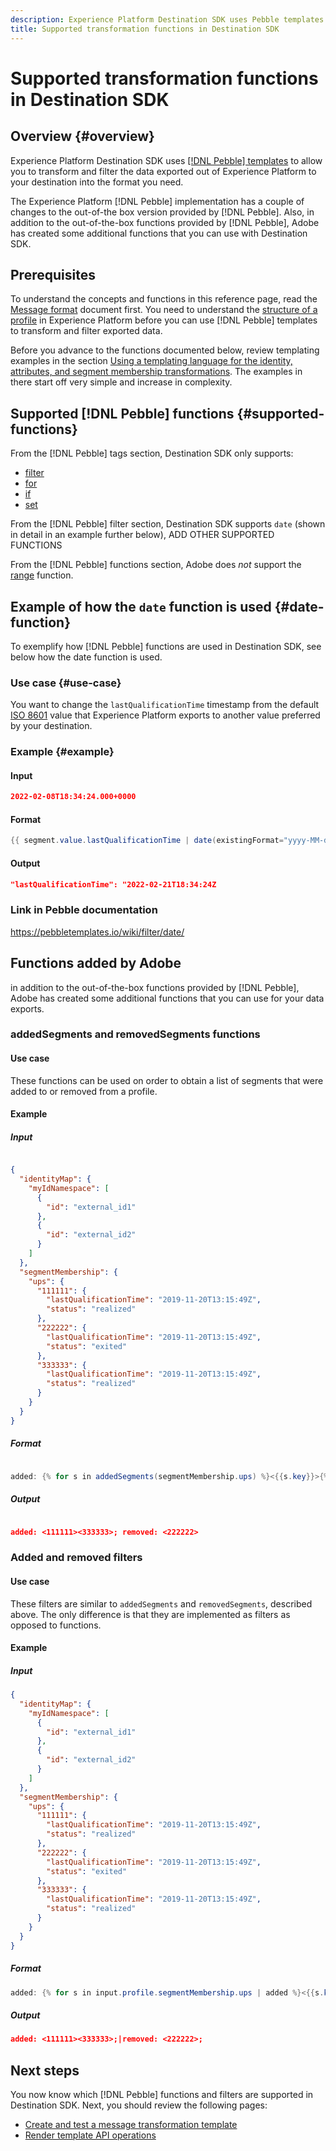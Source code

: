 ```yaml
---
description: Experience Platform Destination SDK uses Pebble templates to allow you to transform and filter the data exported out of Experience Platform to your destination into the format you need.
title: Supported transformation functions in Destination SDK
---
```

# Supported transformation functions in Destination SDK

## Overview {#overview}

Experience Platform Destination SDK uses [[!DNL Pebble] templates](https://pebbletemplates.io/) to allow you to transform and filter the data exported out of Experience Platform to your destination into the format you need.

The Experience Platform [!DNL Pebble] implementation has a couple of changes to the out-of-the box version provided by [!DNL Pebble]. Also, in addition to the out-of-the-box functions provided by [!DNL Pebble], Adobe has created some additional functions that you can use with Destination SDK.

## Prerequisites

To understand the concepts and functions in this reference page, read the [Message format](/help/destinations/destination-sdk/message-format.md) document first. You need to understand the [structure of a profile](/help/destinations/destination-sdk/message-format.md#profile-structure) in Experience Platform before you can use [!DNL Pebble] templates to transform and filter exported data.

Before you advance to the functions documented below, review templating examples in the section [Using a templating language for the identity, attributes, and segment membership transformations](/help/destinations/destination-sdk/message-format.md#using-templating). The examples in there start off very simple and increase in complexity. 

## Supported [!DNL Pebble] functions {#supported-functions}

From the [!DNL Pebble] tags section, Destination SDK only supports:
* [filter](https://pebbletemplates.io/wiki/tag/filter/)
* [for](https://pebbletemplates.io/wiki/tag/for/)
* [if](https://pebbletemplates.io/wiki/tag/if/)
* [set](https://pebbletemplates.io/wiki/tag/set/)

From the [!DNL Pebble] filter section, Destination SDK supports `date` (shown in detail in an example further below), ADD OTHER SUPPORTED FUNCTIONS

From the [!DNL Pebble] functions section, Adobe does *not* support the [range](https://pebbletemplates.io/wiki/function/range/) function.

## Example of how the `date` function is used {#date-function}

To exemplify how [!DNL Pebble] functions are used in Destination SDK, see below how the date function is used.

### Use case {#use-case}

You want to change the `lastQualificationTime` timestamp from the default [ISO 8601](https://en.wikipedia.org/wiki/ISO_8601) value that Experience Platform exports to another value preferred by your destination.

### Example {#example}

#### Input

```json
2022-02-08T18:34:24.000+0000
```

#### Format

```java
{{ segment.value.lastQualificationTime | date(existingFormat="yyyy-MM-dd'T'HH:mm:sss.SSSX", format="yyyy-MM-dd'T'HH:mm:ssX") }}
```

#### Output

```json
"lastQualificationTime": "2022-02-21T18:34:24Z
```

### Link in Pebble documentation

https://pebbletemplates.io/wiki/filter/date/ 

## Functions added by Adobe

in addition to the out-of-the-box functions provided by [!DNL Pebble], Adobe has created some additional functions that you can use for your data exports.

### addedSegments and removedSegments functions

#### Use case

These functions can be used on order to obtain a list of segments that were added to or removed from a profile.

#### Example

##### Input

```json

{
  "identityMap": {
    "myIdNamespace": [
      {
        "id": "external_id1"
      },
      {
        "id": "external_id2"
      }
    ]
  },
  "segmentMembership": {
    "ups": {
      "111111": {
        "lastQualificationTime": "2019-11-20T13:15:49Z",
        "status": "realized"
      },
      "222222": {
        "lastQualificationTime": "2019-11-20T13:15:49Z",
        "status": "exited"
      },
      "333333": {
        "lastQualificationTime": "2019-11-20T13:15:49Z",
        "status": "realized"
      }
    }
  }
}

```

##### Format

```java

added: {% for s in addedSegments(segmentMembership.ups) %}<{{s.key}}>{% endfor %}; removed: {% for s in removedSegments(segmentMembership.ups) %}<{{s.key}}>{% endfor %}

```

##### Output

```json

added: <111111><333333>; removed: <222222>

```

### Added and removed filters

#### Use case

These filters are similar to `addedSegments` and `removedSegments`, described above. The only difference is that they are implemented as filters as opposed to functions.

#### Example

##### Input

```json
{
  "identityMap": {
    "myIdNamespace": [
      {
        "id": "external_id1"
      },
      {
        "id": "external_id2"
      }
    ]
  },
  "segmentMembership": {
    "ups": {
      "111111": {
        "lastQualificationTime": "2019-11-20T13:15:49Z",
        "status": "realized"
      },
      "222222": {
        "lastQualificationTime": "2019-11-20T13:15:49Z",
        "status": "exited"
      },
      "333333": {
        "lastQualificationTime": "2019-11-20T13:15:49Z",
        "status": "realized"
      }
    }
  }
}
```

##### Format

```java
added: {% for s in input.profile.segmentMembership.ups | added %}<{{s.key}}>{% endfor %};|removed: {% for s in input.profile.segmentMembership.ups | removed %}<{{s.key}}>{% endfor %};
```

##### Output

```json
added: <111111><333333>;|removed: <222222>;
```

## Next steps

You now know which [!DNL Pebble] functions and filters are supported in Destination SDK. Next, you should review the following pages:

* [Create and test a message transformation template](/help/destinations/destination-sdk/create-template.md)
* [Render template API operations](/help/destinations/destination-sdk/render-template-api.md)